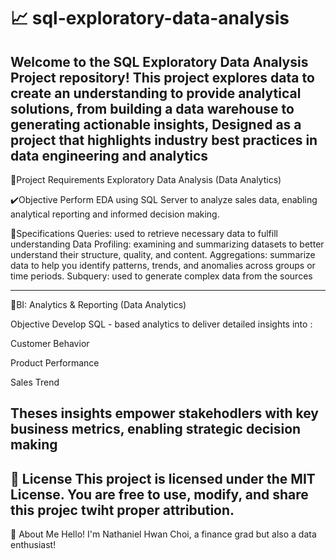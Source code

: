 # 📈 sql-exploratory-data-analysis
Welcome to the SQL Exploratory Data Analysis Project repository! This project explores data  to create an understanding to provide analytical solutions, from building a data warehouse to generating actionable insights, Designed as a project that highlights industry best practices in data engineering and analytics
-
📝Project Requirements
Exploratory Data Analysis (Data Analytics) 

✔️Objective
Perform EDA using SQL Server to analyze sales data, enabling analytical reporting and informed decision making.

🧮Specifications
Queries: used to retrieve necessary data to fulfill understanding
Data Profiling: examining and summarizing datasets to better understand their structure, quality, and content.
Aggregations: summarize data to help you identify patterns, trends, and anomalies across groups or time periods.
Subquery: used to generate complex data from the sources 

----
🎯BI: Analytics & Reporting (Data Analytics) 

Objective
Develop SQL - based analytics to deliver detailed insights into :

Customer Behavior

Product Performance

Sales Trend

Theses insights empower stakehodlers with key business metrics, enabling strategic decision making
-
🚧 License
This project is licensed under the MIT License. You are free to use, modify, and share this projec twiht proper attribution.
-
🎁 About Me
Hello! I'm Nathaniel Hwan Choi, a finance grad but also a data enthusiast!

